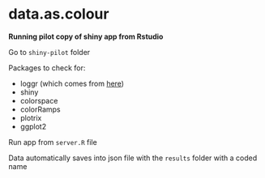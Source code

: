 # data.as.colour

**Running pilot copy of shiny app from Rstudio**

Go to `shiny-pilot` folder

Packages to check for:

* loggr (which comes from [here](https://github.com/smbache/loggr))
* shiny
* colorspace
* colorRamps
* plotrix
* ggplot2

Run app from `server.R` file

Data automatically saves into json file with the `results` folder with a coded name


